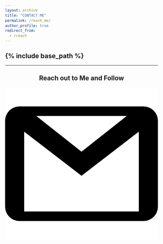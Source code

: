 ```yaml
---
layout: archive
title: "CONTACT ME"
permalink: /reach_me/
author_profile: true
redirect_from:
  - /reach
---
```


{% include base_path %}
-----
-----
<center> <h2>Reach out to Me and Follow</h2></center>

<center>
    <img title="Gmail" alt="Gmail" src="images/gmail.png"> 

</center>
